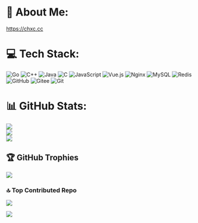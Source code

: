 <!--
**EnderCHX/EnderCHX** is a ✨ _special_ ✨ repository because its `README.md` (this file) appears on your GitHub profile.

Here are some ideas to get you started:

- 🔭 I’m currently working on ...
- 🌱 I’m currently learning ...
- 👯 I’m looking to collaborate on ...
- 🤔 I’m looking for help with ...
- 💬 Ask me about ...
- 📫 How to reach me: ...
- 😄 Pronouns: ...
- ⚡ Fun fact: ...
-->

<!--
![](https://www.gravatar.com/avatar/40839c8951f92c21dacb6b740417d5079c40cc088e11df8e6fdf8d9ac0a709a2)

[![My Awesome Stats](https://awesome-github-stats.azurewebsites.net/user-stats/EnderCHX?cardType=level&theme=dark&preferLogin=false)](https://git.io/awesome-stats-card)

![EnderCHX's Stats](https://github-readme-stats.vercel.app/api?username=EnderCHX&theme=dark&show_icons=true&hide_border=false&count_private=true)

![EnderCHX's Streak](https://nirzak-streak-stats.vercel.app/?user=EnderCHX&theme=dark&hide_border=false)

![EnderCHX's Top Languages](https://github-readme-stats.vercel.app/api/top-langs/?username=EnderCHX&theme=dark&show_icons=true&hide_border=false&layout=compact)

-->

# 💫 About Me:
https://chxc.cc<br>


# 💻 Tech Stack:
![Go](https://img.shields.io/badge/go-%2300ADD8.svg?style=for-the-badge&logo=go&logoColor=white) ![C++](https://img.shields.io/badge/c++-%2300599C.svg?style=for-the-badge&logo=c%2B%2B&logoColor=white) ![Java](https://img.shields.io/badge/java-%23ED8B00.svg?style=for-the-badge&logo=openjdk&logoColor=white) ![C](https://img.shields.io/badge/c-%2300599C.svg?style=for-the-badge&logo=c&logoColor=white) ![JavaScript](https://img.shields.io/badge/javascript-%23323330.svg?style=for-the-badge&logo=javascript&logoColor=%23F7DF1E) ![Vue.js](https://img.shields.io/badge/vue.js-%2335495e.svg?style=for-the-badge&logo=vuedotjs&logoColor=%234FC08D) ![Nginx](https://img.shields.io/badge/nginx-%23009639.svg?style=for-the-badge&logo=nginx&logoColor=white) ![MySQL](https://img.shields.io/badge/mysql-4479A1.svg?style=for-the-badge&logo=mysql&logoColor=white) ![Redis](https://img.shields.io/badge/redis-%23DD0031.svg?style=for-the-badge&logo=redis&logoColor=white) ![GitHub](https://img.shields.io/badge/github-%23121011.svg?style=for-the-badge&logo=github&logoColor=white) ![Gitee](https://img.shields.io/badge/Gitee-C71D23?style=for-the-badge&logo=gitee&logoColor=white) ![Git](https://img.shields.io/badge/git-%23F05033.svg?style=for-the-badge&logo=git&logoColor=white)
# 📊 GitHub Stats:
![](https://github-readme-stats.vercel.app/api?username=EnderCHX&theme=dark&hide_border=false&include_all_commits=false&count_private=true)<br/>
![](https://nirzak-streak-stats.vercel.app/?user=EnderCHX&theme=dark&hide_border=false)<br/>
![](https://github-readme-stats.vercel.app/api/top-langs/?username=EnderCHX&theme=dark&hide_border=false&include_all_commits=false&count_private=true&layout=compact)

## 🏆 GitHub Trophies
![](https://github-profile-trophy.vercel.app/?username=EnderCHX&theme=dark&no-frame=false&no-bg=true&margin-w=4)

### 🔝 Top Contributed Repo
![](https://github-contributor-stats.vercel.app/api?username=EnderCHX&limit=5&theme=dark&combine_all_yearly_contributions=true)

![](https://api.blog.hrbeu.top/visitor_count_github)
  
<!-- Proudly created with GPRM ( https://gprm.itsvg.in ) -->
